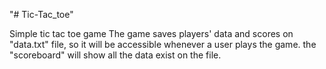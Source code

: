 "# Tic-Tac_toe" 

Simple tic tac toe game
The game saves players' data and scores on "data.txt" file, so it will be accessible whenever a user plays the game. the "scoreboard" will show all the data exist on the file.
